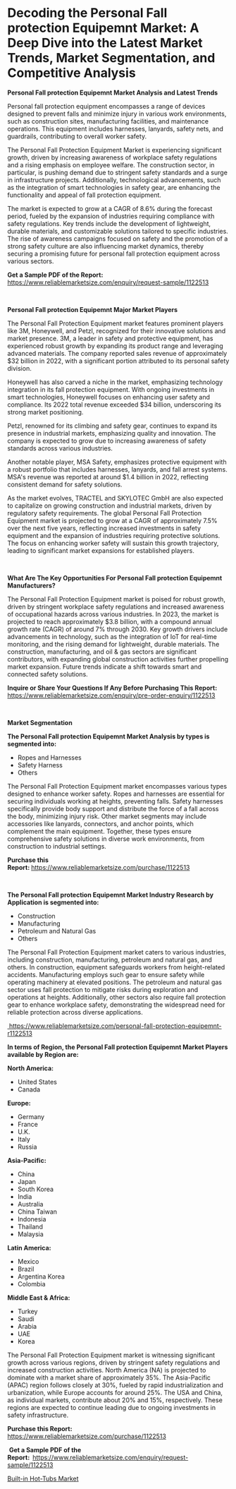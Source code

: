 <p><h1>Decoding the Personal Fall protection Equipemnt Market: A Deep Dive into the Latest Market Trends, Market Segmentation, and Competitive Analysis</h1></p><p><strong>Personal Fall protection Equipemnt Market Analysis and Latest Trends</strong></p>
<p><p>Personal fall protection equipment encompasses a range of devices designed to prevent falls and minimize injury in various work environments, such as construction sites, manufacturing facilities, and maintenance operations. This equipment includes harnesses, lanyards, safety nets, and guardrails, contributing to overall worker safety.</p><p>The Personal Fall Protection Equipment Market is experiencing significant growth, driven by increasing awareness of workplace safety regulations and a rising emphasis on employee welfare. The construction sector, in particular, is pushing demand due to stringent safety standards and a surge in infrastructure projects. Additionally, technological advancements, such as the integration of smart technologies in safety gear, are enhancing the functionality and appeal of fall protection equipment.</p><p>The market is expected to grow at a CAGR of 8.6% during the forecast period, fueled by the expansion of industries requiring compliance with safety regulations. Key trends include the development of lightweight, durable materials, and customizable solutions tailored to specific industries. The rise of awareness campaigns focused on safety and the promotion of a strong safety culture are also influencing market dynamics, thereby securing a promising future for personal fall protection equipment across various sectors.</p></p>
<p><strong>Get a Sample PDF of the Report:&nbsp;</strong> <a href="https://www.reliablemarketsize.com/enquiry/request-sample/1122513?utm_campaign=3269&utm_medium=2&utm_source=Github&utm_content=ia&utm_term=06042025&utm_id=personal-fall-protection-equipemnt">https://www.reliablemarketsize.com/enquiry/request-sample/1122513</a></p>
<p>&nbsp;</p>
<p><strong>Personal Fall protection Equipemnt Major Market Players</strong></p>
<p><p>The Personal Fall Protection Equipment market features prominent players like 3M, Honeywell, and Petzl, recognized for their innovative solutions and market presence. 3M, a leader in safety and protective equipment, has experienced robust growth by expanding its product range and leveraging advanced materials. The company reported sales revenue of approximately $32 billion in 2022, with a significant portion attributed to its personal safety division.</p><p>Honeywell has also carved a niche in the market, emphasizing technology integration in its fall protection equipment. With ongoing investments in smart technologies, Honeywell focuses on enhancing user safety and compliance. Its 2022 total revenue exceeded $34 billion, underscoring its strong market positioning.</p><p>Petzl, renowned for its climbing and safety gear, continues to expand its presence in industrial markets, emphasizing quality and innovation. The company is expected to grow due to increasing awareness of safety standards across various industries.</p><p>Another notable player, MSA Safety, emphasizes protective equipment with a robust portfolio that includes harnesses, lanyards, and fall arrest systems. MSA's revenue was reported at around $1.4 billion in 2022, reflecting consistent demand for safety solutions. </p><p>As the market evolves, TRACTEL and SKYLOTEC GmbH are also expected to capitalize on growing construction and industrial markets, driven by regulatory safety requirements. The global Personal Fall Protection Equipment market is projected to grow at a CAGR of approximately 7.5% over the next five years, reflecting increased investments in safety equipment and the expansion of industries requiring protective solutions. The focus on enhancing worker safety will sustain this growth trajectory, leading to significant market expansions for established players.</p></p>
<p>&nbsp;</p>
<p><strong>What Are The Key Opportunities For Personal Fall protection Equipemnt Manufacturers?</strong></p>
<p><p>The Personal Fall Protection Equipment market is poised for robust growth, driven by stringent workplace safety regulations and increased awareness of occupational hazards across various industries. In 2023, the market is projected to reach approximately $3.8 billion, with a compound annual growth rate (CAGR) of around 7% through 2030. Key growth drivers include advancements in technology, such as the integration of IoT for real-time monitoring, and the rising demand for lightweight, durable materials. The construction, manufacturing, and oil & gas sectors are significant contributors, with expanding global construction activities further propelling market expansion. Future trends indicate a shift towards smart and connected safety solutions.</p></p>
<p><strong>Inquire or Share Your Questions If Any Before Purchasing This Report:</strong> <a href="https://www.reliablemarketsize.com/enquiry/pre-order-enquiry/1122513?utm_campaign=3269&utm_medium=2&utm_source=Github&utm_content=ia&utm_term=06042025&utm_id=personal-fall-protection-equipemnt">https://www.reliablemarketsize.com/enquiry/pre-order-enquiry/1122513</a></p>
<p>&nbsp;</p>
<p><strong>Market Segmentation</strong></p>
<p><strong>The Personal Fall protection Equipemnt Market Analysis by types is segmented into:</strong></p>
<p><ul><li>Ropes and Harnesses</li><li>Safety Harness</li><li>Others</li></ul></p>
<p><p>The Personal Fall Protection Equipment market encompasses various types designed to enhance worker safety. Ropes and harnesses are essential for securing individuals working at heights, preventing falls. Safety harnesses specifically provide body support and distribute the force of a fall across the body, minimizing injury risk. Other market segments may include accessories like lanyards, connectors, and anchor points, which complement the main equipment. Together, these types ensure comprehensive safety solutions in diverse work environments, from construction to industrial settings.</p></p>
<p><strong>Purchase this Report:&nbsp;</strong><a href="https://www.reliablemarketsize.com/purchase/1122513?utm_campaign=3269&utm_medium=2&utm_source=Github&utm_content=ia&utm_term=06042025&utm_id=personal-fall-protection-equipemnt">https://www.reliablemarketsize.com/purchase/1122513</a></p>
<p>&nbsp;</p>
<p><strong>The Personal Fall protection Equipemnt Market Industry Research by Application is segmented into:</strong></p>
<p><ul><li>Construction</li><li>Manufacturing</li><li>Petroleum and Natural Gas</li><li>Others</li></ul></p>
<p><p>The Personal Fall Protection Equipment market caters to various industries, including construction, manufacturing, petroleum and natural gas, and others. In construction, equipment safeguards workers from height-related accidents. Manufacturing employs such gear to ensure safety while operating machinery at elevated positions. The petroleum and natural gas sector uses fall protection to mitigate risks during exploration and operations at heights. Additionally, other sectors also require fall protection gear to enhance workplace safety, demonstrating the widespread need for reliable protection across diverse applications.</p></p>
<p><a href="https://www.reliablemarketsize.com/personal-fall-protection-equipemnt-r1122513?utm_campaign=3269&utm_medium=2&utm_source=Github&utm_content=ia&utm_term=06042025&utm_id=personal-fall-protection-equipemnt">&nbsp;https://www.reliablemarketsize.com/personal-fall-protection-equipemnt-r1122513</a></p>
<p><strong>In terms of Region, the Personal Fall protection Equipemnt Market Players available by Region are:</strong></p>
<p>
    <p> <strong> North America: </strong>
        <ul>
            <li>United States</li>
            <li>Canada</li>
        </ul>
        </p> 
    <p> <strong> Europe: </strong>
        <ul>
            <li>Germany</li>
            <li>France</li>
            <li>U.K.</li>
            <li>Italy</li>
            <li>Russia</li>
        </ul>
        </p> 
    <p> <strong> Asia-Pacific: </strong>
        <ul>
            <li>China</li>
            <li>Japan</li>
            <li>South Korea</li>
            <li>India</li>
            <li>Australia</li>
            <li>China Taiwan</li>
            <li>Indonesia</li>
            <li>Thailand</li>
            <li>Malaysia</li>
        </ul>
        </p> 
    <p> <strong> Latin America: </strong>
        <ul>
            <li>Mexico</li>
            <li>Brazil</li>
            <li>Argentina Korea</li>
            <li>Colombia</li>
        </ul>
        </p> 
    <p> <strong> Middle East & Africa: </strong>
        <ul>
            <li>Turkey</li>
            <li>Saudi</li>
            <li>Arabia</li>
            <li>UAE</li>
            <li>Korea</li>
        </ul>
    </p>
    </p>
<p><p>The Personal Fall Protection Equipment market is witnessing significant growth across various regions, driven by stringent safety regulations and increased construction activities. North America (NA) is projected to dominate with a market share of approximately 35%. The Asia-Pacific (APAC) region follows closely at 30%, fueled by rapid industrialization and urbanization, while Europe accounts for around 25%. The USA and China, as individual markets, contribute about 20% and 15%, respectively. These regions are expected to continue leading due to ongoing investments in safety infrastructure.</p></p>
<p><strong>Purchase this Report: </strong><a href="https://www.reliablemarketsize.com/purchase/1122513?utm_campaign=3269&utm_medium=2&utm_source=Github&utm_content=ia&utm_term=06042025&utm_id=personal-fall-protection-equipemnt">https://www.reliablemarketsize.com/purchase/1122513</a></p>
<p>&nbsp;<strong>Get a Sample PDF of the Report:&nbsp;&nbsp;</strong><a href="https://www.reliablemarketsize.com/enquiry/request-sample/1122513?utm_campaign=3269&utm_medium=2&utm_source=Github&utm_content=ia&utm_term=06042025&utm_id=personal-fall-protection-equipemnt">https://www.reliablemarketsize.com/enquiry/request-sample/1122513</a></p>
<p><strong></strong></p>
<p><p><a href="https://github.com/lefiobakali/Market-Research-Report-List-1/blob/main/built-in-hot-tubs-market.md?utm_campaign=3269&utm_medium=2&utm_source=Github&utm_content=ia&utm_term=06042025&utm_id=personal-fall-protection-equipemnt">Built-in Hot-Tubs Market</a></p></p>